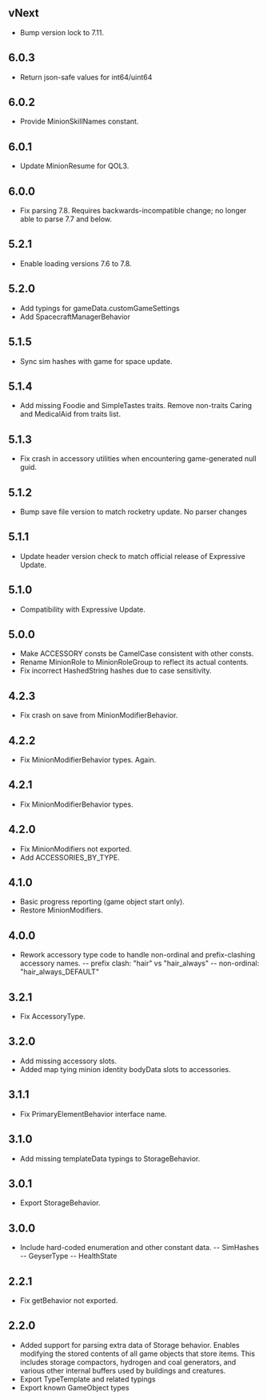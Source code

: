 ## vNext

- Bump version lock to 7.11.

## 6.0.3

- Return json-safe values for int64/uint64

## 6.0.2

- Provide MinionSkillNames constant.

## 6.0.1

- Update MinionResume for QOL3.

## 6.0.0

- Fix parsing 7.8. Requires backwards-incompatible change; no longer able to parse 7.7 and below.

## 5.2.1

- Enable loading versions 7.6 to 7.8.

## 5.2.0

- Add typings for gameData.customGameSettings
- Add SpacecraftManagerBehavior

## 5.1.5

- Sync sim hashes with game for space update.

## 5.1.4

- Add missing Foodie and SimpleTastes traits. Remove non-traits Caring and MedicalAid from traits list.

## 5.1.3

- Fix crash in accessory utilities when encountering game-generated null guid.

## 5.1.2

- Bump save file version to match rocketry update. No parser changes

## 5.1.1

- Update header version check to match official release of Expressive Update.

## 5.1.0

- Compatibility with Expressive Update.

## 5.0.0

- Make ACCESSORY consts be CamelCase consistent with other consts.
- Rename MinionRole to MinionRoleGroup to reflect its actual contents.
- Fix incorrect HashedString hashes due to case sensitivity.

## 4.2.3

- Fix crash on save from MinionModifierBehavior.

## 4.2.2

- Fix MinionModifierBehavior types. Again.

## 4.2.1

- Fix MinionModifierBehavior types.

## 4.2.0

- Fix MinionModifiers not exported.
- Add ACCESSORIES_BY_TYPE.

## 4.1.0

- Basic progress reporting (game object start only).
- Restore MinionModifiers.

## 4.0.0

- Rework accessory type code to handle non-ordinal and prefix-clashing accessory names.
  -- prefix clash: "hair" vs "hair_always"
  -- non-ordinal: "hair_always_DEFAULT"

## 3.2.1

- Fix AccessoryType.

## 3.2.0

- Add missing accessory slots.
- Added map tying minion identity bodyData slots to accessories.

## 3.1.1

- Fix PrimaryElementBehavior interface name.

## 3.1.0

- Add missing templateData typings to StorageBehavior.

## 3.0.1

- Export StorageBehavior.

## 3.0.0

- Include hard-coded enumeration and other constant data.
  -- SimHashes
  -- GeyserType
  -- HealthState

## 2.2.1

- Fix getBehavior not exported.

## 2.2.0

- Added support for parsing extra data of Storage behavior.
  Enables modifying the stored contents of all game objects that store items. This includes storage compactors, hydrogen and coal generators, and various other internal buffers used by buildings and creatures.
- Export TypeTemplate and related typings
- Export known GameObject types
